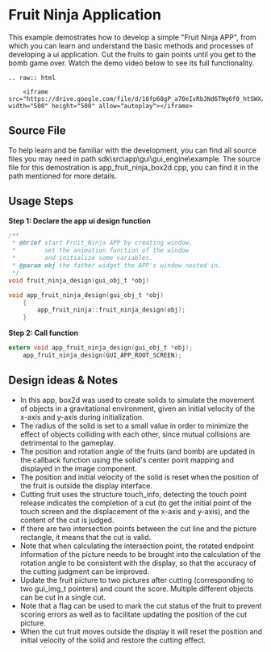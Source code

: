 # Fruit Ninja Application

This example demostrates how to develop a simple "Fruit Ninja APP", from which you can learn and understand the basic methods and processes of developing a ui application. Cut the fruits to gain points until you get to the bomb game over. Watch the demo video below to see its full functionality.

```eval_rst
.. raw:: html

    <iframe src="https://drive.google.com/file/d/16fp68gP_a70eIvRbJNd6TNg6f0_htSWX/preview" width="500" height="500" allow="autoplay"></iframe>
```

## Source File
To help learn and be familiar with the development, you can find all source files you may need in path sdk\src\app\gui\gui_engine\example\. The source file for this demostration is app_fruit_ninja_box2d.cpp, you can find it in the path mentioned for more details.

## Usage Steps

__Step 1:  Declare the app ui design function__
```c
/** 
 * @brief start Fruit_Ninja APP by creating window,
 *        set the animation function of the window 
 *        and initialize some variables.
 * @param obj the father widget the APP's window nested in.
 */
void fruit_ninja_design(gui_obj_t *obj)

void app_fruit_ninja_design(gui_obj_t *obj)
    {
        app_fruit_ninja::fruit_ninja_design(obj);
    }
```

__Step 2:  Call function__
```c
extern void app_fruit_ninja_design(gui_obj_t *obj);
    app_fruit_ninja_design(GUI_APP_ROOT_SCREEN);
```	

## Design ideas & Notes
* In this app, box2d was used to create solids to simulate the movement of objects in a gravitational environment, given an initial velocity of the x-axis and y-axis during initialization. 
* The radius of the solid is set to a small value in order to minimize the effect of objects colliding with each other, since mutual collisions are detrimental to the gameplay. 
* The position and rotation angle of the fruits (and bomb) are updated in the callback function using the solid's center point mapping and displayed in the image component. 
* The position and initial velocity of the solid is reset when the position of the fruit is outside the display interface.
* Cutting fruit uses the structure touch_info, detecting the touch point release indicates the completion of a cut (to get the initial point of the touch screen and the displacement of the x-axis and y-axis), and the content of the cut is judged. 
* If there are two intersection points between the cut line and the picture rectangle, it means that the cut is valid. 
* Note that when calculating the intersection point, the rotated endpoint information of the picture needs to be brought into the calculation of the rotation angle to be consistent with the display, so that the accuracy of the cutting judgment can be improved. 
* Update the fruit picture to two pictures after cutting (corresponding to two gui_img_t pointers) and count the score. Multiple different objects can be cut in a single cut. 
* Note that a flag can be used to mark the cut status of the fruit to prevent scoring errors as well as to facilitate updating the position of the cut picture. 
* When the cut fruit moves outside the display it will reset the position and initial velocity of the solid and restore the cutting effect.


